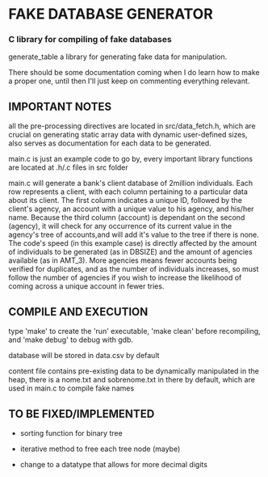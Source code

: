 # FAKE DATABASE GENERATOR
### C library for compiling of fake databases

generate_table a library for generating fake data for manipulation.

There should be some documentation coming when I do learn how to make a proper one, until then I'll just keep on commenting everything relevant.

## IMPORTANT NOTES

all the pre-processing directives are located in src/data_fetch.h, which are crucial on generating static array data with dynamic user-defined sizes, also serves as documentation for each data to be generated.

main.c is just an example code to go by, every important library functions are located at .h/.c files in src folder
         
main.c will generate a bank's client database of 2million individuals. Each row represents a client, with each column pertaining to a particular data about its client. The first column indicates a unique ID, followed by the client's agency, an account with a unique value to his agency, and his/her name.
Because the third column (account) is dependant on the second (agency), it will check for any occurrence of its current value in the agency's tree of accounts,and will add it's value to the tree if there is none. 
The code's speed (in this example case) is directly affected by the amount of individuals to be generated (as in DBSIZE) and the amount of agencies available (as in AMT_3). More agencies means fewer accounts being verified for duplicates, and as the number of individuals increases, so must follow the number of agencies if you wish to increase the likelihood of coming across a unique account in fewer tries.

## COMPILE AND EXECUTION

type 'make' to create the 'run' executable, 'make clean' before recompiling, and 'make debug' to debug with gdb.

database will be stored in data.csv by default

content file contains pre-existing data to be dynamically manipulated in the heap, there is a nome.txt and sobrenome.txt in there by default, which are used in main.c to compile fake names

## TO BE FIXED/IMPLEMENTED
        
* sorting function for binary tree

* iterative method to free each tree node (maybe)

* change to a datatype that allows for more decimal digits
